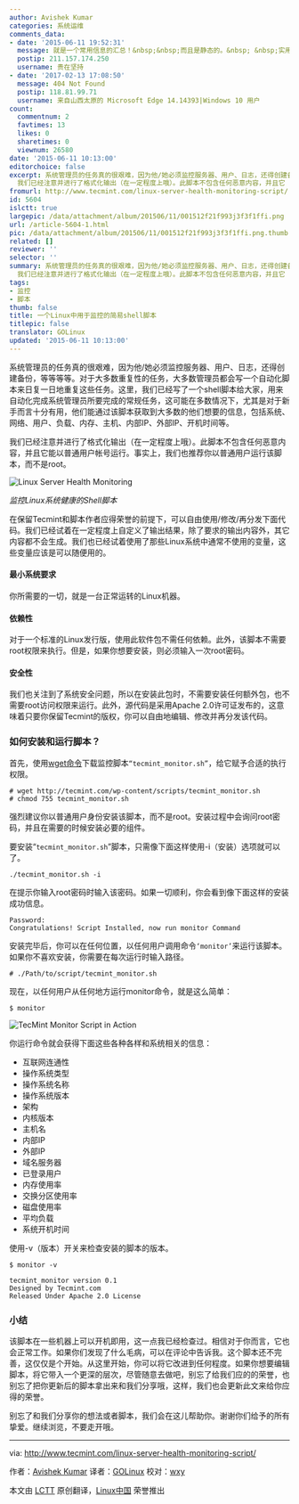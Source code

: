 ```yaml
---
author: Avishek Kumar
categories: 系统运维
comments_data:
- date: '2015-06-11 19:52:31'
  message: 就是一个常用信息的汇总！&nbsp;&nbsp;而且是静态的。&nbsp; &nbsp;实用度应该不会太高！&nbsp;&nbsp;不过对于学习脚本还是很有用的呢。
  postip: 211.157.174.250
  username: 贵在坚持
- date: '2017-02-13 17:08:50'
  message: 404 Not Found
  postip: 118.81.99.71
  username: 来自山西太原的 Microsoft Edge 14.14393|Windows 10 用户
count:
  commentnum: 2
  favtimes: 13
  likes: 0
  sharetimes: 0
  viewnum: 26580
date: '2015-06-11 10:13:00'
editorchoice: false
excerpt: 系统管理员的任务真的很艰难，因为他/她必须监控服务器、用户、日志，还得创建备份，等等等等。对于大多数重复性的任务，大多数管理员都会写一个自动化脚本来日复一日地重复这些任务。这里，我们已经写了一个shell脚本给大家，用来自动化完成系统管理员所要完成的常规任务，这可能在多数情况下，尤其是对于新手而言十分有用，他们能通过该脚本获取到大多数的他们想要的信息，包括系统、网络、用户、负载、内存、主机、内部IP、外部IP、开机时间等。
  我们已经注意并进行了格式化输出（在一定程度上哦）。此脚本不包含任何恶意内容，并且它
fromurl: http://www.tecmint.com/linux-server-health-monitoring-script/
id: 5604
islctt: true
largepic: /data/attachment/album/201506/11/001512f21f993j3f3f1ffi.png
url: /article-5604-1.html
pic: /data/attachment/album/201506/11/001512f21f993j3f3f1ffi.png.thumb.jpg
related: []
reviewer: ''
selector: ''
summary: 系统管理员的任务真的很艰难，因为他/她必须监控服务器、用户、日志，还得创建备份，等等等等。对于大多数重复性的任务，大多数管理员都会写一个自动化脚本来日复一日地重复这些任务。这里，我们已经写了一个shell脚本给大家，用来自动化完成系统管理员所要完成的常规任务，这可能在多数情况下，尤其是对于新手而言十分有用，他们能通过该脚本获取到大多数的他们想要的信息，包括系统、网络、用户、负载、内存、主机、内部IP、外部IP、开机时间等。
  我们已经注意并进行了格式化输出（在一定程度上哦）。此脚本不包含任何恶意内容，并且它
tags:
- 监控
- 脚本
thumb: false
title: 一个Linux中用于监控的简易shell脚本
titlepic: false
translator: GOLinux
updated: '2015-06-11 10:13:00'
---
```


系统管理员的任务真的很艰难，因为他/她必须监控服务器、用户、日志，还得创建备份，等等等等。对于大多数重复性的任务，大多数管理员都会写一个自动化脚本来日复一日地重复这些任务。这里，我们已经写了一个shell脚本给大家，用来自动化完成系统管理员所要完成的常规任务，这可能在多数情况下，尤其是对于新手而言十分有用，他们能通过该脚本获取到大多数的他们想要的信息，包括系统、网络、用户、负载、内存、主机、内部IP、外部IP、开机时间等。


我们已经注意并进行了格式化输出（在一定程度上哦）。此脚本不包含任何恶意内容，并且它能以普通用户帐号运行。事实上，我们也推荐你以普通用户运行该脚本，而不是root。


![Linux Server Health Monitoring](/data/attachment/album/201506/11/001512f21f993j3f3f1ffi.png)


*监控Linux系统健康的Shell脚本*


在保留Tecmint和脚本作者应得荣誉的前提下，可以自由使用/修改/再分发下面代码。我们已经试着在一定程度上自定义了输出结果，除了要求的输出内容外，其它内容都不会生成。我们也已经试着使用了那些Linux系统中通常不使用的变量，这些变量应该是可以随便用的。


#### 最小系统要求


你所需要的一切，就是一台正常运转的Linux机器。


#### 依赖性


对于一个标准的Linux发行版，使用此软件包不需任何依赖。此外，该脚本不需要root权限来执行。但是，如果你想要安装，则必须输入一次root密码。


#### 安全性


我们也关注到了系统安全问题，所以在安装此包时，不需要安装任何额外包，也不需要root访问权限来运行。此外，源代码是采用Apache 2.0许可证发布的，这意味着只要你保留Tecmint的版权，你可以自由地编辑、修改并再分发该代码。


### 如何安装和运行脚本？


首先，使用[wget命令](http://www.tecmint.com/10-wget-command-examples-in-linux/)下载监控脚本`“tecmint_monitor.sh”`，给它赋予合适的执行权限。



```
# wget http://tecmint.com/wp-content/scripts/tecmint_monitor.sh
# chmod 755 tecmint_monitor.sh

```

强烈建议你以普通用户身份安装该脚本，而不是root。安装过程中会询问root密码，并且在需要的时候安装必要的组件。


要安装“`tecmint_monitor.sh`”脚本，只需像下面这样使用-i（安装）选项就可以了。



```
./tecmint_monitor.sh -i 

```

在提示你输入root密码时输入该密码。如果一切顺利，你会看到像下面这样的安装成功信息。



```
Password: 
Congratulations! Script Installed, now run monitor Command

```

安装完毕后，你可以在任何位置，以任何用户调用命令`‘monitor’`来运行该脚本。如果你不喜欢安装，你需要在每次运行时输入路径。



```
# ./Path/to/script/tecmint_monitor.sh

```

现在，以任何用户从任何地方运行monitor命令，就是这么简单：



```
$ monitor

```

![TecMint Monitor Script in Action](/data/attachment/album/201506/11/001515wfa5cbf4xok2qahc.gif)


你运行命令就会获得下面这些各种各样和系统相关的信息：


* 互联网连通性
* 操作系统类型
* 操作系统名称
* 操作系统版本
* 架构
* 内核版本
* 主机名
* 内部IP
* 外部IP
* 域名服务器
* 已登录用户
* 内存使用率
* 交换分区使用率
* 磁盘使用率
* 平均负载
* 系统开机时间


使用-v（版本）开关来检查安装的脚本的版本。



```
$ monitor -v

tecmint_monitor version 0.1
Designed by Tecmint.com
Released Under Apache 2.0 License

```

### 小结


该脚本在一些机器上可以开机即用，这一点我已经检查过。相信对于你而言，它也会正常工作。如果你们发现了什么毛病，可以在评论中告诉我。这个脚本还不完善，这仅仅是个开始。从这里开始，你可以将它改进到任何程度。如果你想要编辑脚本，将它带入一个更深的层次，尽管随意去做吧，别忘了给我们应的的荣誉，也别忘了把你更新后的脚本拿出来和我们分享哦，这样，我们也会更新此文来给你应得的荣誉。


别忘了和我们分享你的想法或者脚本，我们会在这儿帮助你。谢谢你们给予的所有挚爱。继续浏览，不要走开哦。




---


via: <http://www.tecmint.com/linux-server-health-monitoring-script/>


作者：[Avishek Kumar](http://www.tecmint.com/author/avishek/) 译者：[GOLinux](https://github.com/GOLinux) 校对：[wxy](https://github.com/wxy)


本文由 [LCTT](https://github.com/LCTT/TranslateProject) 原创翻译，[Linux中国](https://linux.cn/) 荣誉推出